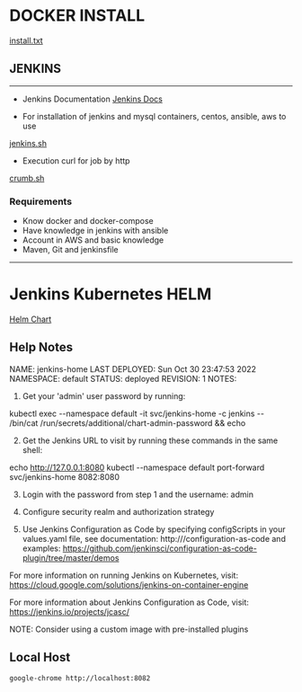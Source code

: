 
# DOCKER INSTALL

[install.txt](./install.txt)

## JENKINS ##

-----

- Jenkins Documentation
[Jenkins Docs](https://jenkins.io/doc/)

- For installation of jenkins and mysql containers, centos, ansible, aws to use

[jenkins.sh](./jenkins.sh)

- Execution curl for job by http

[crumb.sh](./crumb.sh)


### Requirements
	
* Know docker and docker-compose
* Have knowledge in jenkins with ansible
* Account in AWS and basic knowledge
* Maven, Git and jenkinsfile



-----

# Jenkins Kubernetes HELM

[Helm Chart](https://artifacthub.io/packages/helm/jenkinsci/jenkins)

## Help Notes

NAME: jenkins-home
LAST DEPLOYED: Sun Oct 30 23:47:53 2022
NAMESPACE: default
STATUS: deployed
REVISION: 1
NOTES:

1. Get your 'admin' user password by running:

  kubectl exec --namespace default -it svc/jenkins-home -c jenkins -- /bin/cat /run/secrets/additional/chart-admin-password && echo

2. Get the Jenkins URL to visit by running these commands in the same shell:

  echo http://127.0.0.1:8080
  kubectl --namespace default port-forward svc/jenkins-home 8082:8080

3. Login with the password from step 1 and the username: admin

4. Configure security realm and authorization strategy

5. Use Jenkins Configuration as Code by specifying configScripts in your values.yaml file, see documentation: http:///configuration-as-code and examples: https://github.com/jenkinsci/configuration-as-code-plugin/tree/master/demos


For more information on running Jenkins on Kubernetes, visit:
https://cloud.google.com/solutions/jenkins-on-container-engine


For more information about Jenkins Configuration as Code, visit:
https://jenkins.io/projects/jcasc/


NOTE: Consider using a custom image with pre-installed plugins


## Local Host

```shell
google-chrome http://localhost:8082
```
